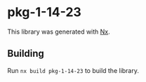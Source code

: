 # pkg-1-14-23

This library was generated with [Nx](https://nx.dev).

## Building

Run `nx build pkg-1-14-23` to build the library.
